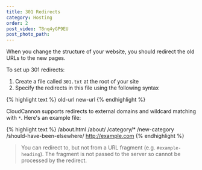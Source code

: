 ```yaml
---
title: 301 Redirects
category: Hosting
order: 2
post_video: T8nq4yGP9EU
post_photo_path: 
---
```


When you change the structure of your website, you should redirect the old URLs to the new pages.

To set up 301 redirects:

1. Create a file called `301.txt` at the root of your site
2. Specify the redirects in this file using the following syntax

{% highlight text %}
old-url new-url
{% endhighlight %}

CloudCannon supports redirects to external domains and wildcard matching with `*`. Here's an example file:

{% highlight text %}
/about.html /about/
/category/* /new-category
/should-have-been-elsewhere/ http://example.com
{% endhighlight %}

> You can redirect to, but not from a URL fragment (e.g. `#example-heading`). The fragment is not passed to the server so cannot be processed by the redirect.
